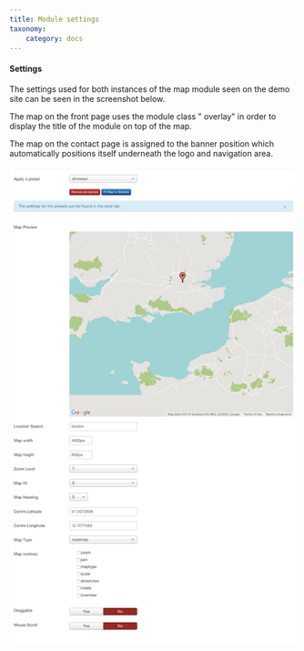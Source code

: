 ```yaml
---
title: Module settings
taxonomy:
    category: docs
---
```



#### Settings

The settings used for both instances of the map module seen on the demo site can be seen in the screenshot below.

The map on the front page uses the module class " overlay" in order to display the title of the module on top of the map.

The map on the contact page is assigned to the banner position which automatically positions itself underneath the logo and navigation area.

![Maps2 Settings](/images/maps/map-setting.png)
 



